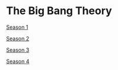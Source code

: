 # The Big Bang Theory

[Season 1](The%20Big%20Ba%2050fdb/Season%201%20b012a.md)

[Season 2](The%20Big%20Ba%2050fdb/Season%202%209e8a6.md)

[Season 3](The%20Big%20Ba%2050fdb/Season%203%204bcc8.md)

[Season 4](The%20Big%20Ba%2050fdb/Season%204%2022bbf.md)